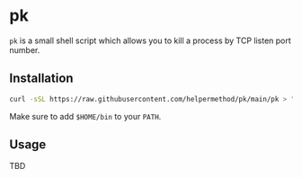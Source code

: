 # pk

`pk` is a small shell script which allows you to kill a process by TCP listen port number.

## Installation

```sh
curl -sSL https://raw.githubusercontent.com/helpermethod/pk/main/pk > "$HOME"/bin/pk && chmod +x "$HOME"/bin/pk
```

Make sure to add `$HOME/bin` to your `PATH`.

## Usage

TBD
